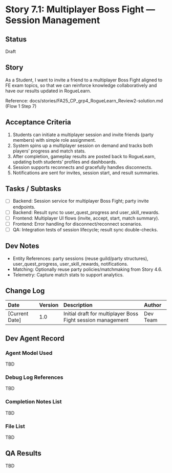 # Story 7.1: Multiplayer Boss Fight — Session Management

## Status

Draft

## Story

As a Student, I want to invite a friend to a multiplayer Boss Fight aligned to FE exam topics, so that we can reinforce knowledge collaboratively and have our results updated in RogueLearn.

Reference: docs/stories/FA25_CP_grp4_RogueLearn_Review2-solution.md (Flow 1 Step 7)

## Acceptance Criteria

1. Students can initiate a multiplayer session and invite friends (party members) with simple role assignment.
2. System spins up a multiplayer session on demand and tracks both players’ progress and match stats.
3. After completion, gameplay results are posted back to RogueLearn, updating both students’ profiles and dashboards.
4. Session supports reconnects and gracefully handles disconnects.
5. Notifications are sent for invites, session start, and result summaries.

## Tasks / Subtasks

- [ ] Backend: Session service for multiplayer Boss Fight; party invite endpoints.
- [ ] Backend: Result sync to user_quest_progress and user_skill_rewards.
- [ ] Frontend: Multiplayer UI flows (invite, accept, start, match summary).
- [ ] Frontend: Error handling for disconnect/reconnect scenarios.
- [ ] QA: Integration tests of session lifecycle; result sync double-checks.

## Dev Notes

- Entity References: party sessions (reuse guild/party structures), user_quest_progress, user_skill_rewards, notifications.
- Matching: Optionally reuse party policies/matchmaking from Story 4.6.
- Telemetry: Capture match stats to support analytics.

## Change Log

| Date | Version | Description | Author |
| :--- | :--- | :--- | :--- |
| [Current Date] | 1.0 | Initial draft for multiplayer Boss Fight session management | Dev Team |

## Dev Agent Record

### Agent Model Used
TBD

### Debug Log References
TBD

### Completion Notes List
TBD

### File List
TBD

## QA Results
TBD